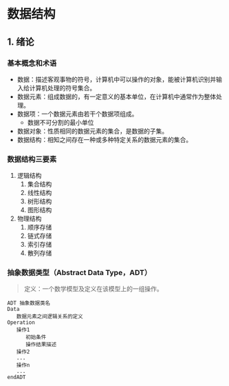 # 数据结构
## 1. 绪论
### 基本概念和术语
- 数据：描述客观事物的符号，计算机中可以操作的对象，能被计算机识别并输入给计算机处理的符号集合。
- 数据元素：组成数据的，有一定意义的基本单位，在计算机中通常作为整体处理。
- 数据项：一个数据元素由若干个数据项组成。
  - 数据不可分割的最小单位
- 数据对象：性质相同的数据元素的集合，是数据的子集。
- 数据结构：相知之间存在一种或多种特定关系的数据元素的集合。
### 数据结构三要素
1. 逻辑结构
   1. 集合结构
   2. 线性结构
   3. 树形结构
   4. 图形结构
2. 物理结构
   1. 顺序存储
   2. 链式存储
   3. 索引存储
   4. 散列存储
### 抽象数据类型（Abstract Data Type，ADT）
> 定义：一个数学模型及定义在该模型上的一组操作。

```JavaScript{.line-numbers}
ADT 抽象数据类名
Data
   数据元素之间逻辑关系的定义
Operation
   操作1
      初始条件
      操作结果描述
   操作2
   ...
   操作n
   ...
endADT
```